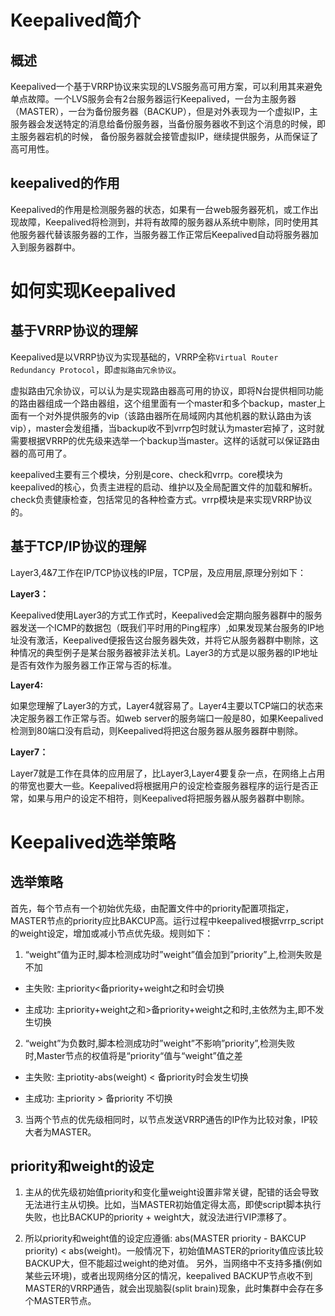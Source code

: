 # Keepalived简介

## 概述

Keepalived一个基于VRRP协议来实现的LVS服务高可用方案，可以利用其来避免单点故障。一个LVS服务会有2台服务器运行Keepalived，一台为主服务器（MASTER），一台为备份服务器（BACKUP），但是对外表现为一个虚拟IP，主服务器会发送特定的消息给备份服务器，当备份服务器收不到这个消息的时候，即主服务器宕机的时候， 备份服务器就会接管虚拟IP，继续提供服务，从而保证了高可用性。 

## keepalived的作用

Keepalived的作用是检测服务器的状态，如果有一台web服务器死机，或工作出现故障，Keepalived将检测到，并将有故障的服务器从系统中剔除，同时使用其他服务器代替该服务器的工作，当服务器工作正常后Keepalived自动将服务器加入到服务器群中。

# 如何实现Keepalived

## 基于VRRP协议的理解

Keepalived是以VRRP协议为实现基础的，VRRP全称`Virtual Router Redundancy Protocol`，即`虚拟路由冗余协议`。
       
虚拟路由冗余协议，可以认为是实现路由器高可用的协议，即将N台提供相同功能的路由器组成一个路由器组，这个组里面有一个master和多个backup，master上面有一个对外提供服务的vip（该路由器所在局域网内其他机器的默认路由为该vip），master会发组播，当backup收不到vrrp包时就认为master宕掉了，这时就需要根据VRRP的优先级来选举一个backup当master。这样的话就可以保证路由器的高可用了。

keepalived主要有三个模块，分别是core、check和vrrp。core模块为keepalived的核心，负责主进程的启动、维护以及全局配置文件的加载和解析。check负责健康检查，包括常见的各种检查方式。vrrp模块是来实现VRRP协议的。

## 基于TCP/IP协议的理解

Layer3,4&7工作在IP/TCP协议栈的IP层，TCP层，及应用层,原理分别如下：

**Layer3：**

Keepalived使用Layer3的方式工作式时，Keepalived会定期向服务器群中的服务器发送一个ICMP的数据包（既我们平时用的Ping程序）,如果发现某台服务的IP地址没有激活，Keepalived便报告这台服务器失效，并将它从服务器群中剔除，这种情况的典型例子是某台服务器被非法关机。Layer3的方式是以服务器的IP地址是否有效作为服务器工作正常与否的标准。

**Layer4:**

如果您理解了Layer3的方式，Layer4就容易了。Layer4主要以TCP端口的状态来决定服务器工作正常与否。如web server的服务端口一般是80，如果Keepalived检测到80端口没有启动，则Keepalived将把这台服务器从服务器群中剔除。

**Layer7：**

Layer7就是工作在具体的应用层了，比Layer3,Layer4要复杂一点，在网络上占用的带宽也要大一些。Keepalived将根据用户的设定检查服务器程序的运行是否正常，如果与用户的设定不相符，则Keepalived将把服务器从服务器群中剔除。

# Keepalived选举策略

## 选举策略   

首先，每个节点有一个初始优先级，由配置文件中的priority配置项指定，MASTER节点的priority应比BAKCUP高。运行过程中keepalived根据vrrp_script的weight设定，增加或减小节点优先级。规则如下：

1. “weight”值为正时,脚本检测成功时”weight”值会加到”priority”上,检测失败是不加

 - 主失败:
       主priority<备priority+weight之和时会切换

 - 主成功:
       主priority+weight之和>备priority+weight之和时,主依然为主,即不发生切换

2. “weight”为负数时,脚本检测成功时”weight”不影响”priority”,检测失败时,Master节点的权值将是“priority“值与“weight”值之差

 - 主失败:
      主priotity-abs(weight) < 备priority时会发生切换

 - 主成功:
      主priority > 备priority 不切换

3. 当两个节点的优先级相同时，以节点发送VRRP通告的IP作为比较对象，IP较大者为MASTER。

## priority和weight的设定     

1. 主从的优先级初始值priority和变化量weight设置非常关键，配错的话会导致无法进行主从切换。比如，当MASTER初始值定得太高，即使script脚本执行失败，也比BACKUP的priority + weight大，就没法进行VIP漂移了。
   
2. 所以priority和weight值的设定应遵循: abs(MASTER priority - BAKCUP priority) < abs(weight)。一般情况下，初始值MASTER的priority值应该比较BACKUP大，但不能超过weight的绝对值。 另外，当网络中不支持多播(例如某些云环境)，或者出现网络分区的情况，keepalived BACKUP节点收不到MASTER的VRRP通告，就会出现脑裂(split brain)现象，此时集群中会存在多个MASTER节点。

